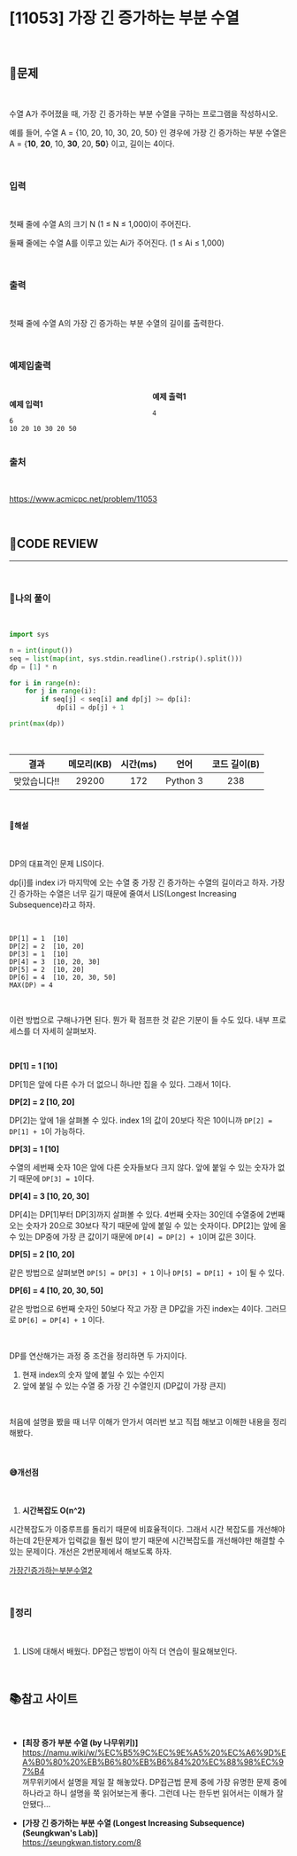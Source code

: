 # [11053] 가장 긴 증가하는 부분 수열

<br/>

## **📝문제**

<br/>

수열 A가 주어졌을 때, 가장 긴 증가하는 부분 수열을 구하는 프로그램을 작성하시오.

예를 들어, 수열 A = {10, 20, 10, 30, 20, 50} 인 경우에 가장 긴 증가하는 부분 수열은 A = {**10**, **20**, 10, **30**, 20, **50**} 이고, 길이는 4이다.

<br/>

### **입력**

<br/>

첫째 줄에 수열 A의 크기 N (1 ≤ N ≤ 1,000)이 주어진다.

둘째 줄에는 수열 A를 이루고 있는 Ai가 주어진다. (1 ≤ Ai ≤ 1,000)

<br/>

### **출력**

<br/>

첫째 줄에 수열 A의 가장 긴 증가하는 부분 수열의 길이를 출력한다.

<br/>

### **예제입출력**

<br/>

<div style="column-count:2; ">
  <div>

**예제 입력1**

```
6
10 20 10 30 20 50
```

  </div>
  <div>

**예제 출력1**

```
4
```

  </div>
</div>

<br/>

### **출처**

<br/>

https://www.acmicpc.net/problem/11053

<br/>

## **🧐CODE REVIEW**
***

<br/>

### **🧾나의 풀이**

<br/>

```python
import sys

n = int(input())
seq = list(map(int, sys.stdin.readline().rstrip().split()))
dp = [1] * n

for i in range(n):
    for j in range(i):
        if seq[j] < seq[i] and dp[j] >= dp[i]:
            dp[i] = dp[j] + 1

print(max(dp))
```

<br/>

결과	| 메모리(KB) |	시간(ms) |	언어 |	코드 길이(B)
:----:|:-----:|:-----:|:-----:|:--------:
맞았습니다!! |	29200	| 172 |	Python 3 |	238

<br/>

#### **📝해설**

<br/>

DP의 대표격인 문제 LIS이다.

dp[i]를 index i가 마지막에 오는 수열 중 가장 긴 증가하는 수열의 길이라고 하자. 가장 긴 증가하는 수열은 너무 길기 때문에 줄여서 LIS(Longest Increasing Subsequence)라고 하자.

<br/>

```
DP[1] = 1  [10]
DP[2] = 2  [10, 20]
DP[3] = 1  [10]
DP[4] = 3  [10, 20, 30]
DP[5] = 2  [10, 20]
DP[6] = 4  [10, 20, 30, 50]
MAX(DP) = 4
```

<br/>

이런 방법으로 구해나가면 된다. 뭔가 확 점프한 것 같은 기분이 들 수도 있다. 내부 프로세스를 더 자세히 살펴보자.

<br/>

**DP[1] = 1  [10]**

DP[1]은 앞에 다른 수가 더 없으니 하나만 집을 수 있다. 그래서 1이다.

**DP[2] = 2  [10, 20]**

DP[2]는 앞에 1을 살펴볼 수 있다. index 1의 값이 20보다 작은 10이니까 `DP[2] = DP[1] + 1`이 가능하다.

**DP[3] = 1  [10]**

수열의 세번째 숫자 10은 앞에 다른 숫자들보다 크지 않다. 앞에 붙일 수 있는 숫자가 없기 때문에 `DP[3] = 1`이다.

**DP[4] = 3  [10, 20, 30]**

DP[4]는 DP[1]부터 DP[3]까지 살펴볼 수 있다. 4번째 숫자는 30인데 수열중에 2번째 오는 숫자가 20으로 30보다 작기 때문에 앞에 붙일 수 있는 숫자이다. DP[2]는 앞에 올 수 있는 DP중에 가장 큰 값이기 때문에 `DP[4] = DP[2] + 1`이며 값은 3이다.

**DP[5] = 2  [10, 20]**

같은 방법으로 살펴보면 `DP[5] = DP[3] + 1` 이나 `DP[5] = DP[1] + 1`이 될 수 있다.

**DP[6] = 4  [10, 20, 30, 50]**

같은 방법으로 6번째 숫자인 50보다 작고 가장 큰 DP값을 가진 index는 4이다. 그러므로 `DP[6] = DP[4] + 1` 이다.

<br/>

DP를 연산해가는 과정 중 조건을 정리하면 두 가지이다.

1. 현재 index의 숫자 앞에 붙일 수 있는 수인지
2. 앞에 붙일 수 있는 수열 중 가장 긴 수열인지 (DP값이 가장 큰지)

<br/>

처음에 설명을 봤을 때 너무 이해가 안가서 여러번 보고 직접 해보고 이해한 내용을 정리해봤다.

<br/>

#### **😅개선점**

<br/>

1. **시간복잡도 O(n^2)**

시간복잡도가 이중루프를 돌리기 때문에 비효율적이다. 그래서 시간 복잡도를 개선해야하는데 2탄문제가 입력값을 훨씬 많이 받기 때문에 시간복잡도를 개선해야만 해결할 수 있는 문제이다. 개선은 2번문제에서 해보도록 하자.

[가장긴증가하는부분수열2](.problem/12015_가장긴증가하는부분수열2.md)

<br/>

### **🔖정리**

<br/>

1. LIS에 대해서 배웠다. DP접근 방법이 아직 더 연습이 필요해보인다.

<br/>

## 📚참고 사이트

<br/>

- **[최장 증가 부분 수열 (by 나무위키)]**<br/>
https://namu.wiki/w/%EC%B5%9C%EC%9E%A5%20%EC%A6%9D%EA%B0%80%20%EB%B6%80%EB%B6%84%20%EC%88%98%EC%97%B4<br/>
꺼무위키에서 설명을 제일 잘 해놓았다. DP접근법 문제 중에 가장 유명한 문제 중에 하나라고 하니 설명을 쭉 읽어보는게 좋다. 그런데 나는 한두번 읽어서는 이해가 잘 안됐다...

- **[가장 긴 증가하는 부분 수열 (Longest Increasing Subsequence)
(Seungkwan's Lab)]** <br/>
https://seungkwan.tistory.com/8